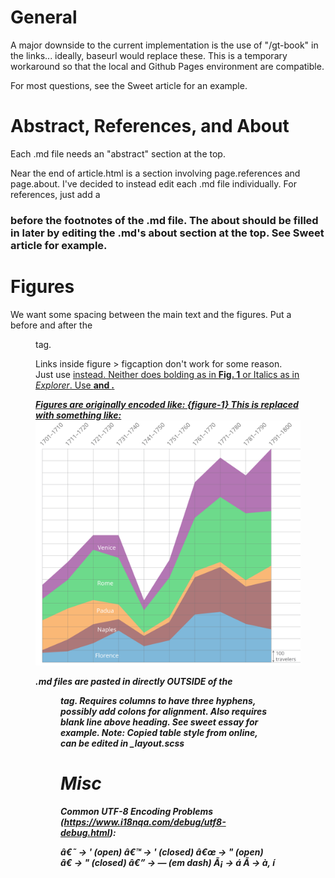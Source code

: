 # General

A major downside to the current implementation is the use of "/gt-book" in the links... ideally, baseurl would replace these. This is a temporary workaround so that the local and Github Pages environment are compatible.

For most questions, see the Sweet article for an example.

# Abstract, References, and About

Each .md file needs an "abstract" section at the top.

Near the end of article.html is a section involving page.references and page.about. I've decided to instead edit each .md file individually.
For references, just add a <h3> before the footnotes of the .md file. The about should be filled in later by editing the .md's about section
at the top. See Sweet article for example.

# Figures

We want some spacing between the main text and the figures. Put a <br> before and after the <figure> tag.

Links inside figure > figcaption don't work for some reason. Just use <a href> instead.
Neither does bolding as in **Fig. 1** or Italics as in _Explorer_. Use <b> and <i>.

Figures are originally encoded like:
    {figure-1}
This is replaced with something like:
    <a name="figure-1">
        <img src="figure-1.svg">
    </a>

.md files are pasted in directly OUTSIDE of the <figure> tag. Requires columns to have three hyphens, possibly add colons for alignment. Also requires blank line above heading. See sweet essay for example. Note: Copied table style from online, can be edited in _layout.scss

# Misc

Common UTF-8 Encoding Problems (https://www.i18nqa.com/debug/utf8-debug.html):

â€˜ -> ' (open)
â€™	-> ' (closed)
â€œ	-> " (open)
â€  -> " (closed)
â€” -> — (em dash)
Ã¡  -> á
Ã­   -> à, í